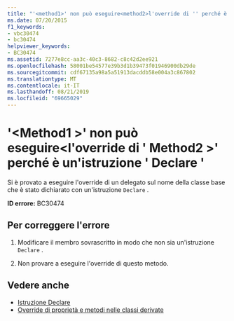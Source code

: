 ```yaml
---
title: "'<method1>' non può eseguire<method2>l'override di '' perché è un'istruzione ' Declare '"
ms.date: 07/20/2015
f1_keywords:
- vbc30474
- bc30474
helpviewer_keywords:
- BC30474
ms.assetid: 7277e8cc-aa3c-40c3-8682-c8c42d2ee921
ms.openlocfilehash: 58001be54577e39b3d1b39473f01946900db29de
ms.sourcegitcommit: cdf67135a98a5a51913dacddb58e004a3c867802
ms.translationtype: MT
ms.contentlocale: it-IT
ms.lasthandoff: 08/21/2019
ms.locfileid: "69665029"
---
```

# <a name="method1-cannot-override-method2-because-it-is-a-declare-statement"></a>'\<Method1 >' non può eseguire\<l'override di ' Method2 >' perché è un'istruzione ' Declare '
Si è provato a eseguire l'override di un delegato sul nome della classe base che è stato dichiarato con un'istruzione `Declare` .  
  
 **ID errore:** BC30474  
  
## <a name="to-correct-this-error"></a>Per correggere l'errore  
  
1. Modificare il membro sovrascritto in modo che non sia un'istruzione `Declare` .  
  
2. Non provare a eseguire l'override di questo metodo.  
  
## <a name="see-also"></a>Vedere anche

- [Istruzione Declare](../../visual-basic/language-reference/statements/declare-statement.md)
- [Override di proprietà e metodi nelle classi derivate](../programming-guide/language-features/objects-and-classes/inheritance-basics.md#overriding-properties-and-methods-in-derived-classes)
